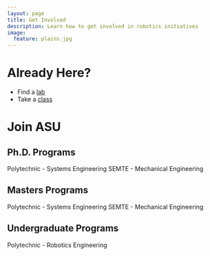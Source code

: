 ```yaml
---
layout: page
title: Get Involved
description: Learn how to get involved in robotics initiatives
image:
  feature: plains.jpg
---
```


Already Here?
=========

* Find a [lab]({{site.base_path}}/labs/)
* Take a [class]({{site.base_path}}/courses/)

Join ASU
==========

Ph.D. Programs
--------
Polytechnic - Systems Engineering
SEMTE - Mechanical Engineering

Masters Programs
--------
Polytechnic - Systems Engineering
SEMTE - Mechanical Engineering

Undergraduate Programs
--------
Polytechnic - Robotics Engineering
